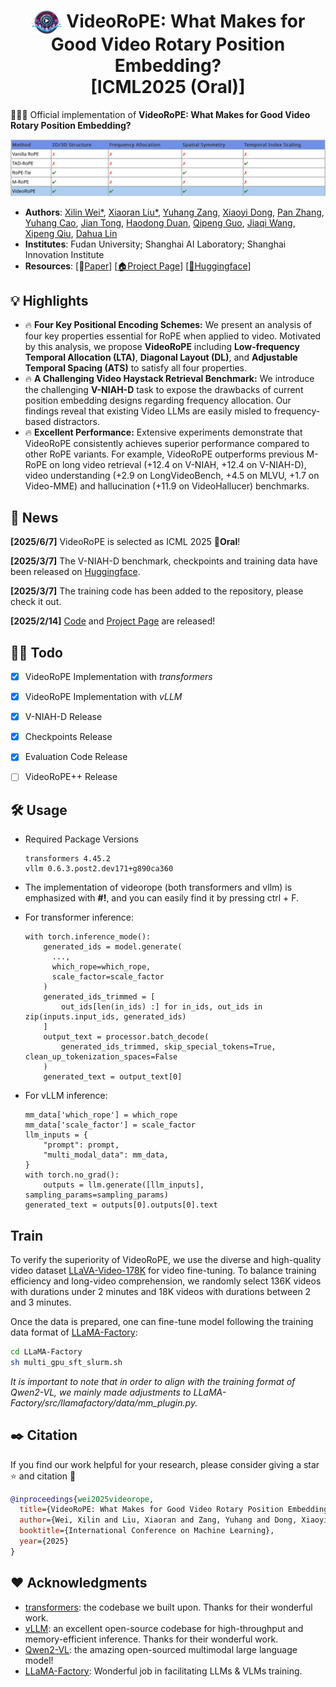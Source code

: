 <h1 align="center">
 <img src="assets/images/logo.png" style="vertical-align: -10px;" :height="50px" width="50px"> VideoRoPE: What Makes for Good Video Rotary Position Embedding? 
  <br> [ICML2025 (Oral)]
</h1>

🚀🚀🚀 Official implementation of **VideoRoPE: What Makes for Good Video Rotary Position Embedding?**

<p align="center">
  <img src="assets/images/compare_table.png">
</p>

- **Authors**: [Xilin Wei*](https://github.com/Wiselnn570), [Xiaoran Liu*](https://scholar.google.de/citations?user=Qe6F4J4AAAAJ&hl=en), [Yuhang Zang](https://yuhangzang.github.io), [Xiaoyi Dong](https://lightdxy.github.io), [Pan Zhang](https://panzhang0212.github.io/), [Yuhang Cao](https://scholar.google.com/citations?user=sJkqsqkAAAAJ&hl=en), [Jian Tong](), [Haodong Duan](https://kennymckormick.github.io/), [Qipeng Guo](https://scholar.google.com/citations?user=k3mPGKgAAAAJ&hl=en), [Jiaqi Wang](https://myownskyw7.github.io/), [Xipeng Qiu](https://xpqiu.github.io/en.html), [Dahua Lin](http://dahua.site/)
- **Institutes**: Fudan University; Shanghai AI Laboratory; Shanghai Innovation Institute
- **Resources**: [📖[Paper](https://arxiv.org/pdf/2502.05173)] [[🏠Project Page](https://wiselnn570.github.io/VideoRoPE/)] [[🤗Huggingface](https://huggingface.co/collections/Wiselnn/videorope-what-makes-for-good-video-rotary-position-embeddi-67ca90664c8e169422449c56)]
## 💡 Highlights

- 🔥 **Four Key Positional Encoding Schemes:** We present an analysis of four key properties essential for RoPE when applied to video. Motivated by this analysis, we propose **VideoRoPE** including **Low-frequency Temporal Allocation (LTA)**, **Diagonal Layout (DL)**, and **Adjustable Temporal Spacing (ATS)** to satisfy all four properties.
- 🔥 **A Challenging Video Haystack Retrieval Benchmark:** We introduce the challenging **V-NIAH-D** task to expose the drawbacks of current position embedding designs regarding frequency allocation. Our findings reveal that existing Video LLMs are easily misled to frequency-based distractors.
- 🔥 **Excellent Performance:** Extensive experiments demonstrate that VideoRoPE consistently achieves superior performance compared to other RoPE variants. For example, VideoRoPE outperforms previous M-RoPE on long video retrieval (+12.4 on V-NIAH, +12.4 on V-NIAH-D), video understanding (+2.9 on LongVideoBench, +4.5 on MLVU, +1.7 on Video-MME) and hallucination (+11.9 on VideoHallucer) benchmarks.

## 📜 News

<!-- **[2024/10/1]** ShareGPT4Video was accepted by NeurIPS 2024 D&B track!

**[2024/7/1]** The code about batch-inference of ShareCaptioner-Video is available now!

**[2024/6/11]** The web demo and local demo of ShareCaptioner-Video are available now!

**[2024/6/11]** The web demo and local demo of ShareGPT4Video-8B are available now!

**[2024/6/7]** Our paper has been featured as [HuggingFace Daily Papers](https://huggingface.co/papers?date=2024-06-07) and ranked 1st in 6.7. -->

**[2025/6/7]** VideoRoPE is selected as ICML 2025 🌟**Oral**!

**[2025/3/7]** The V-NIAH-D benchmark, checkpoints and training data have been released on [Huggingface](https://huggingface.co/collections/Wiselnn/videorope-what-makes-for-good-video-rotary-position-embeddi-67ca90664c8e169422449c56).


**[2025/3/7]** The training code has been added to the repository, please check it out.

**[2025/2/14]** [Code]() and [Project Page](https://wiselnn570.github.io/VideoRoPE/) are released!

## 👨‍💻 Todo

- [x] VideoRoPE Implementation with *transformers*
- [x] VideoRoPE Implementation with *vLLM*
- [x] V-NIAH-D Release
- [x] Checkpoints Release
- [x] Evaluation Code Release
- [ ] VideoRoPE++ Release


## 🛠️ Usage
- Required Package Versions
  ```
  transformers 4.45.2
  vllm 0.6.3.post2.dev171+g890ca360
  ```

- The implementation of videorope (both transformers and vllm) is emphasized with **#!**, and you can easily find it by pressing ctrl + F.
- For transformer inference:
  ```
  with torch.inference_mode():
      generated_ids = model.generate(
        ..., 
        which_rope=which_rope,
        scale_factor=scale_factor
      )
      generated_ids_trimmed = [
          out_ids[len(in_ids) :] for in_ids, out_ids in zip(inputs.input_ids, generated_ids)
      ]
      output_text = processor.batch_decode(
          generated_ids_trimmed, skip_special_tokens=True, clean_up_tokenization_spaces=False
      )
      generated_text = output_text[0]
  ```
- For vLLM inference:
  ```
  mm_data['which_rope'] = which_rope
  mm_data['scale_factor'] = scale_factor
  llm_inputs = {
      "prompt": prompt,
      "multi_modal_data": mm_data,
  }
  with torch.no_grad():
      outputs = llm.generate([llm_inputs], sampling_params=sampling_params)
  generated_text = outputs[0].outputs[0].text
  ```
<!-- ## Quick Usage

You can directly use our ShareGPT4Video model for conversation with your own video by the following command:

```
python run.py --model-path Lin-Chen/sharegpt4video-8b --video examples/yoga.mp4 --query Describe this video in detail.
```

Or you can build your local demo to enjoy our ShareGPT4Video-8B with the following command:

```
python app.py
```

You can build your local demo for enjoying our ShareCaptioner-Video with the following command:

```
cd captioner

python app.py
```

## Install

```bash
git clone https://github.com/ShareGPT4Omni/ShareGPT4Video
conda create -n share4video python=3.10 -y
conda activate share4video

cd ShareGPT4Video
pip install --upgrade pip
pip install -e .
pip install -e ".[train]"
pip install flash-attn --no-build-isolation
```
 -->

## Train

To verify the superiority of VideoRoPE, we use the diverse and high-quality video dataset [LLaVA-Video-178K](https://huggingface.co/datasets/lmms-lab/LLaVA-Video-178K) for video fine-tuning. To balance training efficiency and long-video comprehension, we randomly select 136K videos with durations under 2 minutes and 18K videos with durations between 2 and 3 minutes.

Once the data is prepared, one can fine-tune model following the training data format of [LLaMA-Factory](https://github.com/hiyouga/LLaMA-Factory):

```sh
cd LLaMA-Factory
sh multi_gpu_sft_slurm.sh
```
*It is important to note that in order to align with the training format of Qwen2-VL, we mainly made adjustments to LLaMA-Factory/src/llamafactory/data/mm_plugin.py.*

## ✒️ Citation

If you find our work helpful for your research, please consider giving a star ⭐ and citation 📝

```bibtex
@inproceedings{wei2025videorope,
  title={VideoRoPE: What Makes for Good Video Rotary Position Embedding?},
  author={Wei, Xilin and Liu, Xiaoran and Zang, Yuhang and Dong, Xiaoyi and Zhang, Pan and Cao, Yuhang and Tong, Jian and Duan, Haodong and Guo, Qipeng and Wang, Jiaqi and others},
  booktitle={International Conference on Machine Learning},
  year={2025}
}
```

## ❤️ Acknowledgments

- [transformers](https://github.com/huggingface/transformers): the codebase we built upon. Thanks for their wonderful work.
- [vLLM](https://github.com/PKU-YuanGroup/Open-Sora-Plan): an excellent open-source codebase for high-throughput and memory-efficient inference. Thanks for their wonderful work.
- [Qwen2-VL](https://github.com/QwenLM/Qwen2.5-VL): the amazing open-sourced multimodal large language model!
- [LLaMA-Factory](https://github.com/hiyouga/LLaMA-Factory): Wonderful job in facilitating LLMs & VLMs training.
